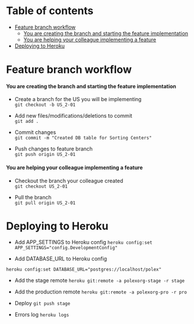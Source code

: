 # Table of contents

- [Feature branch workflow](#feature-branch-workflow)
  - [You are creating the branch and starting the feature implementation](#you-are-creating-the-branch-and-starting-the-feature-implementation)
  - [You are helping your colleague implementing a feature](#you-are-helping-your-colleague-implementing-a-feature)
- [Deploying to Heroku](#Deploying-to-Heroku)


# Feature branch workflow

#### You are creating the branch and starting the feature implementation

- Create a branch for the US you will be implementing  
`git checkout -b US_2-01`

- Add new files/modifications/deletions to commit  
`git add .`

- Commit changes  
`git commit -m "Created DB table for Sorting Centers"`

- Push changes to feature branch  
`git push origin US_2-01`


#### You are helping your colleague implementing a feature

- Checkout the branch your colleague created  
`git checkout US_2-01`

- Pull the branch  
`git pull origin US_2-01`

# Deploying to Heroku

- Add APP_SETTINGS to Heroku config
`heroku config:set APP_SETTINGS="config.DevelopmentConfig"`

- Add DATABASE_URL to Heroku config

`heroku config:set DATABASE_URL="postgres://localhost/polex"`

- Add the stage remote 
`heroku git:remote -a polexorg-stage -r stage`

- Add the production remote
`heroku git:remote -a polexorg-pro -r pro`

- Deploy
`git push stage`

- Errors log
`heroku logs`



